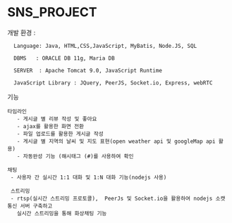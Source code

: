 
# SNS_PROJECT

개발 환경 : 

      Language: Java, HTML,CSS,JavaScript, MyBatis, Node.JS, SQL
       
      DBMS   : ORACLE DB 11g, Maria DB
       
      SERVER  : Apache Tomcat 9.0, JavaScript Runtime
      
      JavaScript Library : JQuery, PeerJS, Socket.io, Express, webRTC
      
      
기능 

    타임라인
       - 게시글 별 리뷰 작성 및 좋아요
       - ajax를 활용한 화면 전환
       - 파일 업로드를 활용한 게시글 작성
       - 게시글 별 지역의 날씨 및 지도 표현(open weather api 및 googleMap api 활용)
       - 자동완성 기능 (해시태그 (#)를 사용하여 확인 
       
    채팅 
     - 사용자 간 실시간 1:1 대화 및 1:N 대화 기능(nodejs 사용)   
     
     스트리밍
     - rtsp(실시간 스트리밍 프로토콜),  PeerJs 및 Socket.io을 활용하여 nodejs 소캣 통신 서버 구축하고
       실시간 스트리밍을 통해 화상채팅 기능 
       
